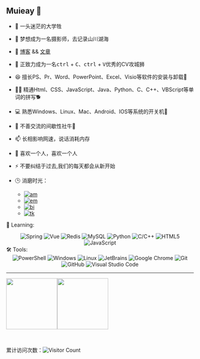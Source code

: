 ## Muieay 👋
- 🔭 一头迷茫的大学牲
- 🌱 梦想成为一名摄影师，去记录山川湖海
- 👯 [博客](https://blog.muieay.top/) && [文章](https://mh77.love/random/)
- 🤔 正致力成为一名<kbd>ctrl</kbd> + <kbd>C</kbd>、<kbd>ctrl</kbd> + <kbd>V</kbd>优秀的CV攻城狮
- 😆 擅长PS、Pr、Word、PowerPoint、Excel、Visio等软件的安装与卸载🥶
- 🧑‍💻 精通Html、CSS、JavaScript、Java、Python、C、C++、VBScript等单词的拼写🐕
- 💻 熟悉Windows、Linux、Mac、Android、IOS等系统的开关机🤡
- 💬 不善交流的间歇性社牛🐂
- 📫 长相影响网速，说话消耗内存
- 🥹 喜欢一个人，喜欢一个人
- ⚡ 不要纠结于过去,我们的每天都会从新开始

- 🕒 消磨时光：
   - [![am][am-logo]][am-url]
   - [![em][em-logo]][em-url]
   - [![bi][bi-logo]][bi-url]
   - [![tk][tk-logo]][tk-url]



<!-- 语言技术标签 -->
📖 Learning: 
<div align="center">
  <img alt="Spring" src="https://img.shields.io/badge/-Spring-DAE8FC?style=plastic&logo=Spring">
  <img alt="Vue" src="https://img.shields.io/badge/-Vue-DAE8FC?style=plastic&logo=Vue.js">
  <img alt="Redis" src="https://img.shields.io/badge/-Redis-DAE8FC?style=plastic&logo=Redis">
  <img alt="MySQL" src="https://img.shields.io/badge/-SQL-DAE8FC?style=plastic&logo=MySQL">
  <img alt="Python" src="https://img.shields.io/badge/-Python-DAE8FC?style=plastic&logo=Python">
  <img alt="C/C++" src="https://img.shields.io/badge/-C/C++-DAE8FC?style=plastic&logo=c">
  <img alt="HTML5" src="https://img.shields.io/badge/-HTML5-DAE8FC?style=plastic&logo=HTML5">
  <img alt="JavaScript" src="https://img.shields.io/badge/-JavaScript-DAE8FC?style=plastic&logo=JavaScript">
  <br>
</div>
<!-- 工具 -->
🛠️ Tools:
<div align="center">
  <img alt="PowerShell" src="https://img.shields.io/badge/PowerShell-5391FE?style=flat-square&logo=PowerShell&logoColor=white">
  <img alt="Windows" src="https://img.shields.io/badge/Windows-39baf4?style=flat-square&logo=windows&logoColor=white">
  <img alt="Linux" src="https://img.shields.io/badge/Linux-FCC624?style=style=flat-square&logo=linux&logoColor=black">
  <img alt="JetBrains" src="https://img.shields.io/badge/JetBrains-62d1d2?style=flat-square&logo=IntelliJ IDEA&logoColor=white">
  <img alt="Google Chrome" src="https://img.shields.io/badge/Chrome-4285F4?style=flat-square&logo=GoogleChrome&logoColor=white">
  <img alt="Git" src="https://img.shields.io/badge/-Git-FCC624?style=flat-square&logo=git">
  <img alt="GitHub" src="https://img.shields.io/badge/-GitHub-pink?style=flat-square&logo=github">
   <img alt="Visual Studio Code" src="https://img.shields.io/badge/-Visual%20Studio%20Code-007ACC?style=flat-square&logo=Visual%20Studio%20Code&logoColor=fff">
</div>

<hr>
<!-- 统计 -->

<img align="" height="137px" src="https://github-readme-stats2.vercel.app/api?username=Muieay&hide_title=true&hide_border=true&show_icons=true&&count_private=trueinclude_all_commits=true&line_height=21&bg_color=0,EC6C6C,FFD479,FFFC79,73FA79&theme=graywhite&locale=cn" /><img align="" height="137px" src="https://github-readme-stats-mui.vercel.app/api/top-langs/?username=Muieay&hide_title=true&hide_border=true&layout=compact&bg_color=0,73FA79,73FDFF,D783FF&theme=graywhite&locale=cn" />

<br />

累计访问次数：![Visitor Count](https://profile-counter.glitch.me/Muieay/count.svg)

[am-logo]:https://img.shields.io/badge/Music-歌单-ddffea?logo=applemusic&logoColor=fee082&style=flat-square
[am-url]:https://y.qq.com/n/ryqq/playlist/8740175452
[em-logo]:https://img.shields.io/badge/Email-邮箱-ff9ea8?logo=Gmail&logoColor=white&style=flat-square
[em-url]:mailto:Muieay@outlook.com
[bi-logo]:https://img.shields.io/badge/Bilibili-B站-62d1d2?logo=Bilibili&logoColor=62d1d2&style=flat-square
[bi-url]:https://space.bilibili.com/1357743368
[tk-logo]:https://img.shields.io/badge/TikTok-抖音-7a93ff?logo=TikTok&logoColor=white&style=flat-square
[tk-url]:https://www.douyin.com/user/MS4wLjABAAAAXhFLdITJAiUO05xWsKBNLQFmwehATQ2lvisSNoQCnGs
